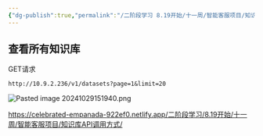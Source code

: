 ```yaml
---
{"dg-publish":true,"permalink":"/二阶段学习 8.19开始/十一周/智能客服项目/知识库API调用方式/"}
---
```


## 查看所有知识库

GET请求
```http
http://10.9.2.236/v1/datasets?page=1&limit=20
```

![Pasted image 20241029151940.png](/img/user/%E5%9B%BE%E7%89%87%E5%AD%98%E5%82%A8/Pasted%20image%2020241029151940.png)

https://celebrated-empanada-922ef0.netlify.app/二阶段学习/8.19开始/十一周/智能客服项目/知识库API调用方式/
